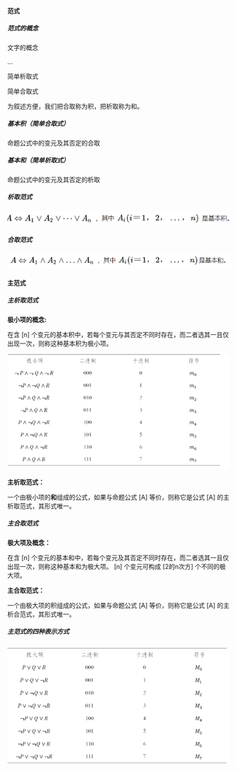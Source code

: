 #### 范式

##### 范式的概念

文字的概念

...

简单析取式

简单合取式

为叙述方便，我们把合取称为积，把析取称为和。

##### 基本积（简单合取式）

命题公式中的变元及其否定的合取

##### 基本和（简单析取式）

命题公式中的变元及其否定的析取

##### 析取范式

![](./Charpter2.assets/命题公式中的变元及其否定的合取.png)


##### 合取范式

![](./Charpter2.assets/命题公式中的变元及其否定的析取.png)


#### 主范式

##### 主析取范式

**极小项的概念:**

在含 [n] 个变元的基本积中，若每个变元与其否定不同时存在，而二者选其一且仅出现一次，则称这种基本积为极小项。

![极小项](./Charpter2.assets/2022-03-07-15-08-54.png)

**主析取范式：**

一个由极小项的**和**组成的公式，如果与命题公式 [A] 等价，则称它是公式 [A] 的主析取范式，其形式唯一。

##### 主合取范式

**极大项及概念：**

在含 [n] 个变元的基本和中，若每个变元及其否定不同时存在，而二者选其一且仅出现一次，则称这种基本和为极大项。 [n] 个变元可构成 [2的n次方] 个不同的极大项。

**主合取范式：**

一个由极大项的积组成的公式，如果与命题公式 [A] 等价，则称它是公式 [A] 的主析合范式，其形式唯一。

##### 主范式的四种表示方式

![一个符号对应一个极大项](2022-03-09-14-30-53.png)
